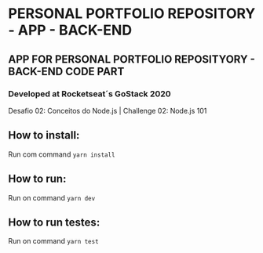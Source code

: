 # PERSONAL PORTFOLIO REPOSITORY - APP - BACK-END
## APP FOR PERSONAL PORTFOLIO REPOSITYORY - BACK-END CODE PART

### Developed at Rocketseat´s GoStack 2020
Desafio 02: Conceitos do Node.js | Challenge 02: Node.js 101

## How to install:
Run com command `yarn install`<br />

## How to run:
Run on command `yarn dev`<br />

## How to run testes:
Run on command `yarn test`<br />
